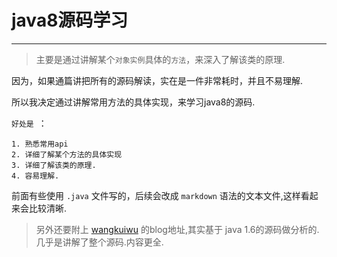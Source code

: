 ﻿# java8源码学习

---
> 主要是通过讲解某个`对象实例`具体的`方法`，来深入了解该类的原理.

因为，如果通篇讲把所有的源码解读，实在是一件非常耗时，并且不易理解.

所以我决定通过讲解常用方法的具体实现，来学习java8的源码.

`好处是 `：

    1. 熟悉常用api
    2. 详细了解某个方法的具体实现
    3. 详细了解该类的原理.
    4. 容易理解.

前面有些使用 `.java` 文件写的，后续会改成 `markdown` 语法的文本文件,这样看起来会比较清晰.


> 另外还要附上 [wangkuiwu][1] 的blog地址,其实基于 java 1.6的源码做分析的.几乎是讲解了整个源码.内容更全.



        
        
            

        


  [1]: http://wangkuiwu.github.io